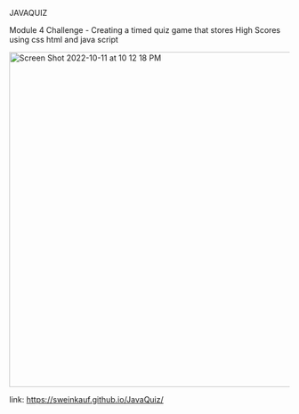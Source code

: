 JAVAQUIZ

Module 4 Challenge - Creating a timed quiz game that stores High Scores using css html and java script


<img width="602" alt="Screen Shot 2022-10-11 at 10 12 18 PM" src="https://user-images.githubusercontent.com/112744293/195251507-76447037-7ca8-454c-9f88-f933d19f8a47.png">


link: https://sweinkauf.github.io/JavaQuiz/
